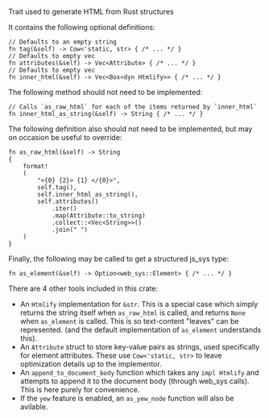 Trait used to generate HTML from Rust structures

It contains the following optional definitions:
```rust,ignore
// Defaults to an empty string
fn tag(&self) -> Cow<'static, str> { /* ... */ }
// Defaults to empty vec
fn attributes(&self) -> Vec<Attribute> { /* ... */ }
// Defaults to empty vec
fn inner_html(&self) -> Vec<Box<dyn Htmlify>> { /* ... */ }
```
The following method should not need to be implemented:
```rust,ignore
// Calls `as_raw_html` for each of the items returned by `inner_html`
fn inner_html_as_string(&self) -> String { /* ... */ }
```
The following definition also should not need to be implemented, but may on occasion be useful to override:
```rust,ignore
fn as_raw_html(&self) -> String 
{
    format!
    (
        "<{0} {2}> {1} </{0}>",
        self.tag(),
        self.inner_html_as_string(),
        self.attributes()
            .iter()
            .map(Attribute::to_string)
            .collect::<Vec<String>>()
            .join(" ")
    )
}
```
Finally, the following may be called to get a structured js_sys type:
```rust,ignore
fn as_element(&self) -> Option<web_sys::Element> { /* ... */ }
```

There are 4 other tools included in this crate:
- An `Htmlify` implementation for `&str`. This is a special case which simply returns the string itself when `as_raw_html` is called, and returns `None` when `as_element` is called. This is so text-content "leaves" can be represented. (and the default implementation of `as_element` understands this).
- An `Attribute` struct to store key-value pairs as strings, used specifically for element attributes. These use `Cow<'static, str>` to leave optimization details up to the implementor.
- An `append_to_document_body` function which takes any `impl Htmlify` and attempts to append it to the document body (through web_sys calls). This is here purely for convenience.
- If the `yew` feature is enabled, an `as_yew_node` function will also be avilable.